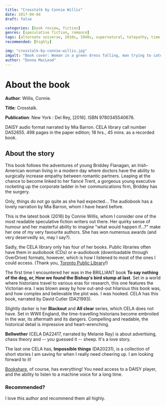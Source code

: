 ```yaml
---
title: "Crosstalk by Connie Willis"
date: 2017-04-04
draft: false

categories: [book review, fiction]
genres: [speculative fiction, romance]
tags: [alternate universe, 2010s, 1940s, supernatural, telepathy, time travel, women]
recommended: [highly]

img: "crosstalk-by-connie-willis.jpg"
imgalt: "Book cover: Woman in a green dress falling, man trying to catch her is also falling. The cover is purple, the is woman nearer the bottom of the book and the is man nearer the top."
author: "Donna MacLeod"
---
```


# About the book

**Author**: Willis, Connie.

**Title**: Crosstalk.

**Publication**: New York : Del Rey, [2016]. ISBN 9780345540676.

DAISY audio format narrated by Mia Barron. CELA library call number DA52655. 498 pages in the paper edition; 18 hrs., 45 mins. as a recorded book.

## About the story

This book follows the adventures of young Briddey Flanagan, an Irish-American woman living in a modern day where doctors have the ability to surgically increase empathy between romantic partners. Leaping at the chance to become linked to her fiancé Trent, a gorgeous young executive rocketing up the corporate ladder in her communications firm, Briddey has the surgery. 

Only, things do not go quite as she had expected... The audiobook has a lovely narration by Mia Barron, whom I have heard before.

This is the latest book (2016) by Connie Willis, whom I consider one of the most readable speculative fiction writers out there. Her quirky sense of humour and her masterful ability to imagine "what would happen if...?" make her one of my very favourite authors. She has won numerous awards (and very deservedly so, may I say?).

Sadly, the CELA library only has four of her books. Public libraries often have them in audiobook (CDs) or e-audiobook (downloadable through OverDrive) formats, however, which is how I listened to most of the ones I could access. (Thank you, [Toronto Public Library](http://www.torontopubliclibrary.ca/search.jsp?N=37920&amp;Ns=p_pub_date_sort&amp;Nso=1&amp;Ntt=willis%2C+connie)!)

The first time I encountered her was in the BRILLIANT book **To say nothing of the dog, or, How we found the Bishop's bird stump at last**. Set in a world where historians travel to various eras for research, this one features the Victorian era. I was blown away by how out-and-out hilarious this book was, and how complex and believable the plot was. I was hooked. CELA has this book, narrated by David Cutler (DA21993).

Slightly darker is her **Blackout** and **All clear** series, which CELA does not have. Set in WWII England, the time-travelling historians become embroiled in the war, its aftermath and its dangers. Compelling and readable, the historical detail is impressive and heart-wrenching.

**Bellwether** (CELA DA22417, narrated by Melanie Ray) is about advertising, chaos theory and -- you guessed it -- sheep. It's a love story.

The last one CELA has, **Impossible things** (DA20231), is a collection of short stories I am saving for when I really need cheering up. I am looking forward to it!

[Bookshare](https://www.bookshare.org/search?keyword=willis%2C+connie), of course, has everything! You need access to a DAISY player, and the ability to listen to a machine voice for a long time.

### Recommended?

I love this author and recommend them all highly.